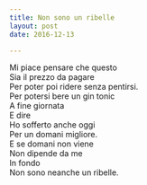 ```yaml
---
title: Non sono un ribelle
layout: post
date: 2016-12-13

---
```

Mi piace pensare che questo   
Sia il prezzo da pagare   
Per poter poi ridere senza pentirsi.  
Per potersi bere un gin tonic  
A fine giornata   
E dire   
Ho sofferto anche oggi  
Per un domani migliore.  
E se domani non viene  
Non dipende da me   
In fondo    
Non sono neanche un ribelle.    
